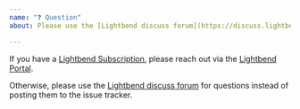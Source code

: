 ```yaml
---
name: "❓ Question"
about: Please use the [Lightbend discuss forum](https://discuss.lightbend.com/c/akka/streams-and-alpakka) for questions

---
```


If you have a [Lightbend Subscription](https://www.lightbend.com/lightbend-platform-subscription), please reach out via the [Lightbend Portal](https://portal.lightbend.com/).

Otherwise, please use the [Lightbend discuss forum](https://discuss.lightbend.com/c/akka/streams-and-alpakka) for questions instead of posting them to the issue tracker.
